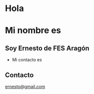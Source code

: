 # Hola
# Mi nombre es
## Soy Ernesto de FES Aragón

* Mi contacto es

## Contacto
ernesto@gmail.com
